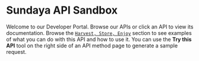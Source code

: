 # Sundaya API Sandbox

Welcome to our Developer Portal. Browse our APIs or click an API to view its documentation. Browse the [`Harvest, Store, Enjoy`](https://endpointsportal.sundaya.cloud.goog/docs/api.endpoints.sundaya.cloud.goog/1/c/Getting%20Started/Energy%20Management) section to see examples of what you can do with this API and how to use it. You can use the **Try this API** tool on the right side of an API method page to generate a sample request.